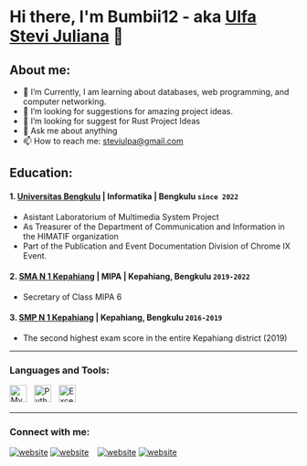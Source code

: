 # Hi there, I'm Bumbii12 - aka [Ulfa Stevi Juliana](https://www.instagram.com/stevijuliana/) 👋
## About me:
- 🌱 I’m Currently, I am learning about databases, web programming, and computer networking.
- 👯 I’m looking for suggestions for amazing project ideas.
- 🤔 I’m looking for suggest for Rust Project Ideas
- 💬 Ask me about anything
- 📫 How to reach me: steviulpa@gmail.com
## Education:

#### 1. [Universitas Bengkulu](https://www.unib.ac.id/) | Informatika | Bengkulu `since 2022`
   - Asistant Laboratorium of Multimedia System Project
   - As Treasurer of the Department of Communication and Information in the HIMATIF organization
   - Part of the Publication and Event Documentation Division of Chrome IX Event.
 #### 2. [SMA N 1 Kepahiang](https://smansa-kph.sch.id/) | MIPA | Kepahiang, Bengkulu `2019-2022`
   - Secretary of Class MIPA 6
 #### 3. [SMP N 1 Kepahiang](https://sekolah.data.kemdikbud.go.id/index.php/chome/profil/e00897dc-31f5-e011-8649-e1e9f871486b) | Kepahiang, Bengkulu `2016-2019`
   - The second highest exam score in the entire Kepahiang district (2019)   
---

### Languages and Tools:

[<img align="left" alt="MySQL" width="30px" src="https://cdn.jsdelivr.net/gh/devicons/devicon/icons/mysql/mysql-original.svg" style="padding-right:10px;" />][webdev]
[<img align="left" alt="Python" width="30px" src="https://upload.wikimedia.org/wikipedia/commons/thumb/c/c3/Python-logo-notext.svg/110px-Python-logo-notext.svg.png?20100317150552" style="padding-right:10px;" />][webdev]
[<img align="left" alt="Excel" width="30px" src="https://is2-ssl.mzstatic.com/image/thumb/Purple126/v4/a8/fd/5a/a8fd5a84-c6f1-355f-3b9f-6e86598efaa3/XCEL.png/1200x630bb.png" style="padding-right:10px;" />][webdev]

<br />
<br />

---
### Connect with me:

[![website](./img/linkedin-light.svg)](https://www.linkedin.com/in/vincentwidyan#gh-light-mode-only)
[![website](./img/linkedin-dark.svg)](https://www.linkedin.com/in/vincentwidyan#gh-dark-mode-only)
&nbsp;&nbsp;
[![website](./img/instagram-light.svg)](https://instagram.com/vincentwwidyan#gh-light-mode-only)
[![website](./img/instagram-dark.svg)](https://instagram.com/vincentwwidyan#gh-dark-mode-only)



[webdev]: https://github.com/vincentwidyan/vincentwidyan
